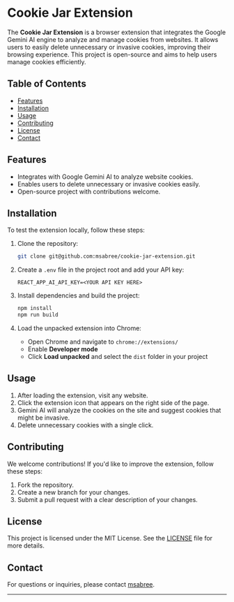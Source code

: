 # Cookie Jar Extension

The **Cookie Jar Extension** is a browser extension that integrates the Google Gemini AI engine to analyze and manage cookies from websites. It allows users to easily delete unnecessary or invasive cookies, improving their browsing experience. This project is open-source and aims to help users manage cookies efficiently.

## Table of Contents

- [Features](#features)
- [Installation](#installation)
- [Usage](#usage)
- [Contributing](#contributing)
- [License](#license)
- [Contact](#contact)

## Features

- Integrates with Google Gemini AI to analyze website cookies.
- Enables users to delete unnecessary or invasive cookies easily.
- Open-source project with contributions welcome.

## Installation

To test the extension locally, follow these steps:

1. Clone the repository:
   ```bash
   git clone git@github.com:msabree/cookie-jar-extension.git
   ```

2. Create a `.env` file in the project root and add your API key:
   ```
   REACT_APP_AI_API_KEY=<YOUR API KEY HERE>
   ```

3. Install dependencies and build the project:
   ```bash
   npm install
   npm run build
   ```

4. Load the unpacked extension into Chrome:
   - Open Chrome and navigate to `chrome://extensions/`
   - Enable **Developer mode**
   - Click **Load unpacked** and select the `dist` folder in your project

## Usage

1. After loading the extension, visit any website.
2. Click the extension icon that appears on the right side of the page.
3. Gemini AI will analyze the cookies on the site and suggest cookies that might be invasive.
4. Delete unnecessary cookies with a single click.

## Contributing

We welcome contributions! If you'd like to improve the extension, follow these steps:
1. Fork the repository.
2. Create a new branch for your changes.
3. Submit a pull request with a clear description of your changes.

## License

This project is licensed under the MIT License. See the [LICENSE](LICENSE) file for more details.

## Contact

For questions or inquiries, please contact [msabree](mailto:makeen.sabree@gmail.com).

---
